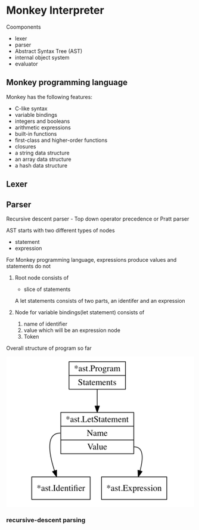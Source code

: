 # Monkey Interpreter

Coomponents

- lexer
- parser
- Abstract Syntax Tree (AST)
- internal object system
- evaluator

## Monkey programming language

Monkey has the following features:

- C-like syntax
- variable bindings
- integers and booleans
- arithmetic expressions
- built-in functions
- first-class and higher-order functions
- closures
- a string data structure
- an array data structure
- a hash data structure

## Lexer


## Parser

Recursive descent parser - Top down operator precedence or Pratt parser

AST starts with two different types of nodes

- statement
- expression

For Monkey programming language, expressions produce values and statements do not

1. Root node consists of

    - slice of statements

    A let statements consists of two parts, an identifer and an expression

1. Node for variable bindings(let statement) consists of
    1. name of identifier
    1. value which will be an expression node
    1. Token

Overall structure of program so far

![](./static/ast_basic.png 'Title')

### recursive-descent parsing

